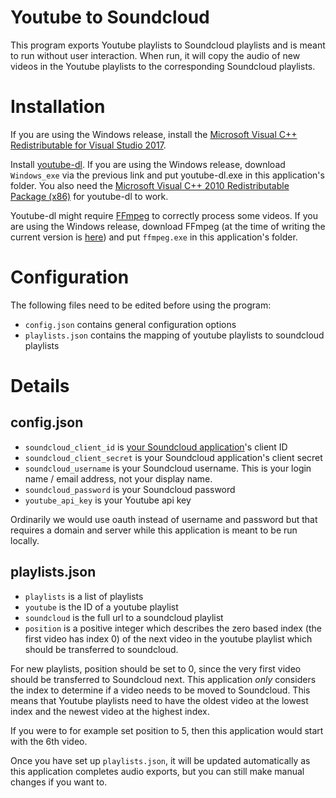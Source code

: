# Youtube to Soundcloud
This program exports Youtube playlists to Soundcloud playlists and is meant to run without user interaction. When run, it will copy the audio of new videos in the Youtube playlists to the corresponding Soundcloud playlists.

# Installation
If you are using the Windows release, install the [Microsoft Visual C++ Redistributable for Visual Studio 2017](https://go.microsoft.com/fwlink/?LinkId=746572).

Install [youtube-dl](https://rg3.github.io/youtube-dl/download.html). If you are using the Windows release, download `Windows_exe` via the previous link and put youtube-dl.exe in this application's folder. You also need the [Microsoft Visual C++ 2010 Redistributable Package (x86)](https://www.microsoft.com/en-US/download/details.aspx?id=5555) for youtube-dl to work.

Youtube-dl might require [FFmpeg](https://ffmpeg.org/download.html) to correctly process some videos. If you are using the Windows release, download FFmpeg (at the time of writing the current version is [here](http://ffmpeg.zeranoe.com/builds/win64/static/ffmpeg-3.3.2-win64-static.zip)) and put `ffmpeg.exe` in this application's folder.

# Configuration
The following files need to be edited before using the program:
* `config.json` contains general configuration options
* `playlists.json` contains the mapping of youtube playlists to soundcloud playlists

# Details
## config.json
* `soundcloud_client_id` is [your Soundcloud application](https://soundcloud.com/you/apps)'s client ID
* `soundcloud_client_secret` is your Soundcloud application's client secret
* `soundcloud_username` is your Soundcloud username. This is your login name / email address, not your display name.
* `soundcloud_password` is your Soundcloud password
* `youtube_api_key` is your Youtube api key

Ordinarily we would use oauth instead of username and password but that requires a domain and server while this application is meant to be run locally.

## playlists.json
* `playlists` is a list of playlists
* `youtube` is the ID of a youtube playlist
* `soundcloud` is the full url to a soundcloud playlist
* `position` is a positive integer which describes the zero based index (the first video has index 0) of the next video in the youtube playlist which should be transferred to soundcloud.

For new playlists, position should be set to 0, since the very first video should be transferred to Soundcloud next. This application *only* considers the index to determine if a video needs to be moved to Soundcloud. This means that Youtube playlists need to have the oldest video at the lowest index and the newest video at the highest index.

If you were to for example set position to 5, then this application would start with the 6th video.

Once you have set up `playlists.json`, it will be updated automatically as this application completes audio exports, but you can still make manual changes if you want to.
